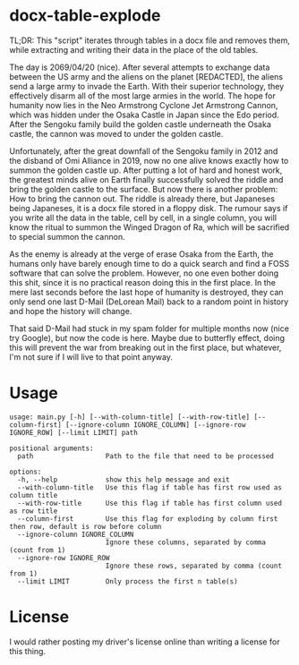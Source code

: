 # docx-table-explode

TL;DR: This "script" iterates through tables in a docx file and removes them, while extracting and writing their data in the place of the old tables.

The day is 2069/04/20 (nice). After several attempts to exchange data between the US army and the aliens on the planet [REDACTED], the aliens send a large army to invade the Earth. With their superior technology, they effectively disarm all of the most large armies in the world. The hope for humanity now lies in the Neo Armstrong Cyclone Jet Armstrong Cannon, which was hidden under the Osaka Castle in Japan since the Edo period.  After the Sengoku family build the golden castle underneath the Osaka castle, the cannon was moved to under the golden castle.

Unfortunately, after the great downfall of the Sengoku family in 2012 and the disband of Omi Alliance in 2019, now no one alive knows exactly how to summon the golden castle up. After putting a lot of hard and honest work, the greatest minds alive on Earth finally successfully solved the riddle and bring the golden castle to the surface. But now there is another problem: How to bring the cannon out. The riddle is already there, but Japaneses being Japaneses, it is a docx file stored in a floppy disk. The rumour says if you write all the data in the table, cell by cell, in a single column, you will know the ritual to summon the Winged Dragon of Ra, which will be sacrified to special summon the cannon.

As the enemy is already at the verge of erase Osaka from the Earth, the humans only have barely enough time to do a quick search and find a FOSS software that can solve the problem. However, no one even bother doing this shit, since it is no practical reason doing this in the first place. In the mere last seconds before the last hope of humanity is destroyed, they can only send one last D-Mail (DeLorean Mail) back to a random point in history and hope the history will change.

That said D-Mail had stuck in my spam folder for multiple months now (nice try Google), but now the code is here. Maybe due to butterfly effect, doing this will prevent the war from breaking out in the first place, but whatever, I'm not sure if I will live to that point anyway.

# Usage

```
usage: main.py [-h] [--with-column-title] [--with-row-title] [--column-first] [--ignore-column IGNORE_COLUMN] [--ignore-row IGNORE_ROW] [--limit LIMIT] path

positional arguments:
  path                  Path to the file that need to be processed

options:
  -h, --help            show this help message and exit
  --with-column-title   Use this flag if table has first row used as column title
  --with-row-title      Use this flag if table has first column used as row title
  --column-first        Use this flag for exploding by column first then row, default is row before column
  --ignore-column IGNORE_COLUMN
                        Ignore these columns, separated by comma (count from 1)
  --ignore-row IGNORE_ROW
                        Ignore these rows, separated by comma (count from 1)
  --limit LIMIT         Only process the first n table(s)
```

# License

I would rather posting my driver's license online than writing a license for this thing.